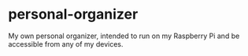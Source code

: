 # personal-organizer
My own personal organizer, intended to run on my Raspberry Pi and be accessible from any of my devices.
